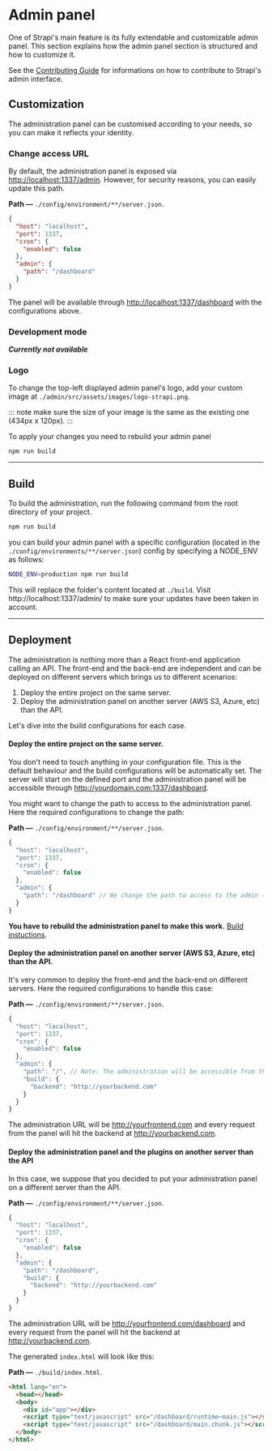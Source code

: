 # Admin panel

One of Strapi's main feature is its fully extendable and customizable admin panel. This section explains how the admin panel section is structured and how to customize it.

See the [Contributing Guide](https://github.com/strapi/strapi/blob/master/CONTRIBUTING.md) for informations on how to contribute to Strapi's admin interface.

## Customization

The administration panel can be customised according to your needs, so you can make it reflects your identity.

### Change access URL

By default, the administration panel is exposed via [http://localhost:1337/admin](http://localhost:1337/admin). However, for security reasons, you can easily update this path.

**Path —** `./config/environment/**/server.json`.

```json
{
  "host": "localhost",
  "port": 1337,
  "cron": {
    "enabled": false
  },
  "admin": {
    "path": "/dashboard"
  }
}
```

The panel will be available through [http://localhost:1337/dashboard](http://localhost:1337/dashboard) with the configurations above.

### Development mode

**_Currently not available_**

### Logo

To change the top-left displayed admin panel's logo, add your custom image at `./admin/src/assets/images/logo-strapi.png`.

::: note
make sure the size of your image is the same as the existing one (434px x 120px).
:::

To apply your changes you need to rebuild your admin panel

```
npm run build
```

---

## Build

To build the administration, run the following command from the root directory of your project.

```bash
npm run build
```

you can build your admin panel with a specific configuration (located in the `./config/environments/**/server.json`) config by specifying a NODE_ENV as follows:

```bash
NODE_ENV=production npm run build
```

This will replace the folder's content located at `./build`. Visit http://localhost:1337/admin/ to make sure your updates have been taken in account.

---

## Deployment

The administration is nothing more than a React front-end application calling an API. The front-end and the back-end are independent and can be deployed on different servers which brings us to different scenarios:

1. Deploy the entire project on the same server.
2. Deploy the administration panel on another server (AWS S3, Azure, etc) than the API.

Let's dive into the build configurations for each case.

#### Deploy the entire project on the same server.

You don't need to touch anything in your configuration file. This is the default behaviour and the build configurations will be automatically set. The server will start on the defined port and the administration panel will be accessible through http://yourdomain.com:1337/dashboard.

You might want to change the path to access to the administration panel. Here the required configurations to change the path:

**Path —** `./config/environment/**/server.json`.

```js
{
  "host": "localhost",
  "port": 1337,
  "cron": {
    "enabled": false
  },
  "admin": {
    "path": "/dashboard" // We change the path to access to the admin (highly recommended for security reasons).
  }
}
```

**You have to rebuild the administration panel to make this work.** [Build instuctions](#build).

#### Deploy the administration panel on another server (AWS S3, Azure, etc) than the API.

It's very common to deploy the front-end and the back-end on different servers. Here the required configurations to handle this case:

**Path —** `./config/environment/**/server.json`.

```js
{
  "host": "localhost",
  "port": 1337,
  "cron": {
    "enabled": false
  },
  "admin": {
    "path": "/", // Note: The administration will be accessible from the root of the domain (ex: http//yourfrontend.com/)
    "build": {
      "backend": "http://yourbackend.com"
    }
  }
}
```

The administration URL will be http://yourfrontend.com and every request from the panel will hit the backend at http://yourbackend.com.

#### Deploy the administration panel and the plugins on another server than the API

In this case, we suppose that you decided to put your administration panel on a different server than the API.

**Path —** `./config/environment/**/server.json`.

```js
{
  "host": "localhost",
  "port": 1337,
  "cron": {
    "enabled": false
  },
  "admin": {
    "path": "/dashboard",
    "build": {
      "backend": "http://yourbackend.com"
    }
  }
}
```

The administration URL will be http://yourfrontend.com/dashboard and every request from the panel will hit the backend at http://yourbackend.com.

The generated `index.html` will look like this:

**Path —** `./build/index.html`.

```html
<html lang="en">
  <head></head>
  <body>
    <div id="app"></div>
    <script type="text/javascript" src="/dashboard/runtime~main.js"></script>
    <script type="text/javascript" src="/dashboard/main.chunk.js"></script>
  </body>
</html>
```
